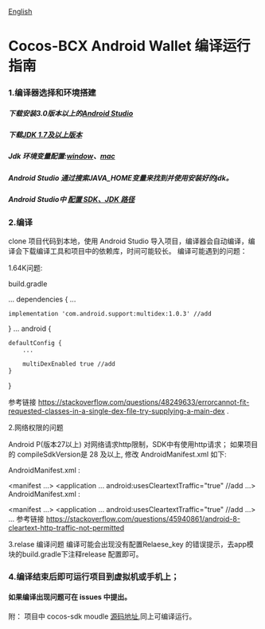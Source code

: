 [English](https://github.com/Cocos-BCX/AndroidWallet/blob/master/README.md)

# Cocos-BCX Android Wallet 编译运行指南
### 1.编译器选择和环境搭建

##### 下载安装3.0版本以上的[Android Studio](https://developer.android.google.cn/studio)

##### 下载[JDK 1.7及以上版本](https://www.oracle.com/technetwork/java/javase/downloads/jdk8-downloads-2133151.html)

##### Jdk 环境变量配置:[window](https://www.cnblogs.com/yanhuan123/p/7093211.html)、[mac](https://www.cnblogs.com/xd502djj/p/6642133.html)
##### Android Studio 通过搜索JAVA_HOME变量来找到并使用安装好的jdk。

##### Android Studio中 [配置 SDK、JDK 路径](https://www.cnblogs.com/lzwangshubo/p/10165064.html) 

### 2.编译

clone 项目代码到本地，使用 Android Studio 导入项目，编译器会自动编译，编译会下载编译工具和项目中的依赖库，时间可能较长。
编译可能遇到的问题：

1.64K问题:

build.gradle

...
dependencies {
    ...

    implementation 'com.android.support:multidex:1.0.3' //add
}
...
android {

	defaultConfig {
        ...

		multiDexEnabled true //add
	}
}

参考链接
https://stackoverflow.com/questions/48249633/errorcannot-fit-requested-classes-in-a-single-dex-file-try-supplying-a-main-dex .

2.网络权限的问题

Android P(版本27以上) 对网络请求http限制，SDK中有使用http请求； 如果项目的 compileSdkVersion是 28 及以上, 修改 AndroidManifest.xml 如下:

AndroidManifest.xml :

<manifest ...> <application ... android:usesCleartextTraffic="true" //add ...>
AndroidManifest.xml :

<?xml version="1.0" encoding="utf-8"?>
<manifest ...>
    <application
        ...
        android:usesCleartextTraffic="true" //add
        ...>
        ...
    </application>
</manifest>
参考链接
https://stackoverflow.com/questions/45940861/android-8-cleartext-http-traffic-not-permitted

3.relase 编译问题
编译可能会出现没有配置Relaese_key 的错误提示，去app模块的build.gradle下注释release 配置即可。

### 4.编译结束后即可运行项目到虚拟机或手机上；

#### 如果编译出现问题可在 issues 中提出。





附： 项目中 cocos-sdk moudle [源码地址](https://github.com/Cocos-BCX/AndroidSdk),同上可编译运行。
